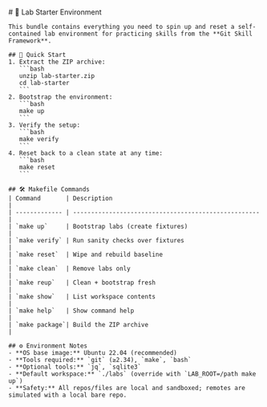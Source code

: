 \
    # 📘 Lab Starter Environment

    This bundle contains everything you need to spin up and reset a self-contained lab environment for practicing skills from the **Git Skill Framework**.

    ## 🚀 Quick Start
    1. Extract the ZIP archive:
       ```bash
       unzip lab-starter.zip
       cd lab-starter
       ```
    2. Bootstrap the environment:
       ```bash
       make up
       ```
    3. Verify the setup:
       ```bash
       make verify
       ```
    4. Reset back to a clean state at any time:
       ```bash
       make reset
       ```

    ## 🛠️ Makefile Commands
    | Command       | Description                                          |
    | ------------- | ---------------------------------------------------- |
    | `make up`     | Bootstrap labs (create fixtures)                     |
    | `make verify` | Run sanity checks over fixtures                      |
    | `make reset`  | Wipe and rebuild baseline                            |
    | `make clean`  | Remove labs only                                     |
    | `make reup`   | Clean + bootstrap fresh                              |
    | `make show`   | List workspace contents                              |
    | `make help`   | Show command help                                    |
    | `make package`| Build the ZIP archive                                |

    ## ⚙️ Environment Notes
    - **OS base image:** Ubuntu 22.04 (recommended)
    - **Tools required:** `git` (≥2.34), `make`, `bash`
    - **Optional tools:** `jq`, `sqlite3`
    - **Default workspace:** `./labs` (override with `LAB_ROOT=/path make up`)
    - **Safety:** All repos/files are local and sandboxed; remotes are simulated with a local bare repo.
